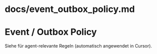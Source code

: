 # docs/event_outbox_policy.md

# Event / Outbox Policy

Siehe [](/.cursor/rules/Event-Outbox-Policy-Ereignisrichtlinie.mdc) für agent-relevante Regeln (automatisch angewendet in Cursor).
